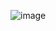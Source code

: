![image](https://github.com/pabloDYEL/ESTATICA-45/assets/116923433/119f58f3-c38f-426e-a410-0979298f74f7)
